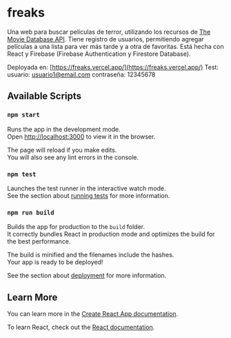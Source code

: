 # freaks

Una web para buscar películas de terror, utilizando los recursos de [The Movie Database API](https://www.themoviedb.org/).
Tiene registro de usuarios, permitiendo agregar películas a una lista para ver más tarde y a otra de favoritas.
Está hecha con React y Firebase (Firebase Authentication y Firestore Database). 

Deployada en: [https://freaks.vercel.app/](https://freaks.vercel.app/)
Test:
usuario: usuario1@email.com
contraseña: 12345678



## Available Scripts

### `npm start`

Runs the app in the development mode.\
Open [http://localhost:3000](http://localhost:3000) to view it in the browser.

The page will reload if you make edits.\
You will also see any lint errors in the console.

### `npm test`

Launches the test runner in the interactive watch mode.\
See the section about [running tests](https://facebook.github.io/create-react-app/docs/running-tests) for more information.

### `npm run build`

Builds the app for production to the `build` folder.\
It correctly bundles React in production mode and optimizes the build for the best performance.

The build is minified and the filenames include the hashes.\
Your app is ready to be deployed!

See the section about [deployment](https://facebook.github.io/create-react-app/docs/deployment) for more information.

## Learn More

You can learn more in the [Create React App documentation](https://facebook.github.io/create-react-app/docs/getting-started).

To learn React, check out the [React documentation](https://reactjs.org/).
